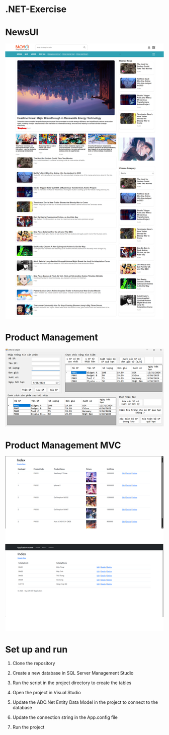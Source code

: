 # .NET-Exercise

# NewsUI
![Alt Text](NewsScreen.png)

# Product Management
![Alt Text](Product.png)

# Product Management MVC
![Alt Text](ProductMVC.png)
![Alt Text](CatalogMVC.png)

# Set up and run
1. Clone the repository

2. Create a new database in SQL Server Management Studio

3. Run the script in the project directory to create the tables

4. Open the project in Visual Studio

5. Update the ADO.Net Entity Data Model in the project to connect to the database

6. Update the connection string in the App.config file

7. Run the project
